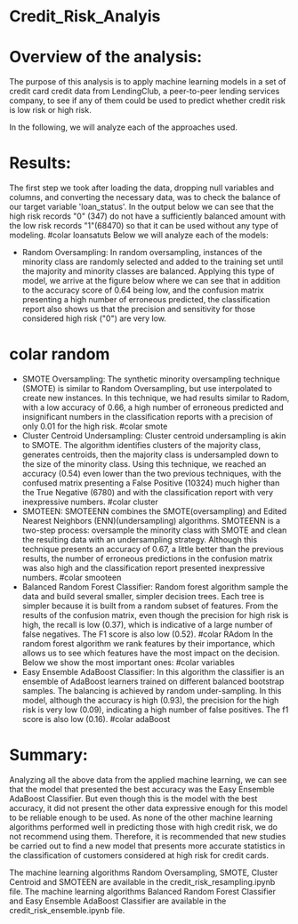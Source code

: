 # Credit_Risk_Analyis

# Overview of the analysis:
The purpose of this analysis is to apply machine learning models in
a set of credit card credit data from LendingClub, a peer-to-peer lending services company, to see if any of them could be used to predict whether credit risk is low risk or high risk.

In the following, we will analyze each of the approaches used.

# Results:
The first step we took after loading the data, dropping null variables and columns, and converting the necessary data, was to check the balance of our target variable 'loan_status'. In the output below we can see that the high risk records "0" (347) do not have a sufficiently balanced amount with the low risk records "1"(68470) so that it can be used without any type of modeling.
#colar loansatuts
Below we will analyze each of the models:
- Random Oversampling:
	In random oversampling, instances of the minority class are randomly selected and added to the training set until the majority and minority classes are balanced.
	Applying this type of model, we arrive at the figure below where we can see that in addition to the accuracy score of 0.64 being low, and the confusion matrix presenting a high number of erroneous predicted, the classification report also shows us that the precision and sensitivity for those considered high risk ("0") are very low.
# colar random
- SMOTE Oversampling:
	The synthetic minority oversampling technique (SMOTE) is similar to Random Oversampling, but use interpolated to create new instances.
	In this technique, we had results similar to Radom, with a low accuracy of 0.66, a high number of erroneous predicted and insignificant numbers in the classification reports with a precision of only 0.01 for the high risk.
#colar smote
- Cluster Centroid Undersampling:
	Cluster centroid undersampling is akin to SMOTE. The algorithm identifies clusters of the majority class, generates centroids, then the majority class is undersampled down to the size of the minority class.
	Using this technique, we reached an accuracy (0.54) even lower than the two previous techniques, with the confused matrix presenting a False Positive (10324) much higher than the True Negative (6780) and with the classification report with very inexpressive numbers.
#colar cluster
- SMOTEEN:
	SMOTEENN combines the SMOTE(oversampling) and Edited Nearest Neighbors (ENN)(undersampling) algorithms. SMOTEENN is a two-step process: oversample the minority class with SMOTE and clean the resulting data with an undersampling strategy. 
	Although this technique presents an accuracy of 0.67, a little better than the previous results, the number of erroneous predictions in the confusion matrix was also high and the classification report presented inexpressive numbers.
#colar smooteen
- Balanced Random Forest Classifier:
	Random forest algorithm sample the data and build several smaller, simpler decision trees. Each tree is simpler because it is built from a random subset of features.
	From the results of the confusion matrix, even though the precision for high risk is high, the recall is low (0.37), which is indicative of a large number of false negatives. The F1 score is also low (0.52).
#colar RAdom
	In the random forest algorithm we rank features by their importance, which allows us to see which features have the most impact on the decision. Below we show the most important ones:
#colar variables
- Easy Ensemble AdaBoost Classifier:
	In this algorithm the classifier is an ensemble of AdaBoost learners trained on different balanced bootstrap samples. The balancing is achieved by random under-sampling.
	In this model, although the accuracy is high (0.93), the precision for the high risk is very low (0.09), indicating a high number of false positives. The f1 score is also low (0.16).
#colar adaBoost

# Summary:
Analyzing all the above data from the applied machine learning, we can see that the model that presented the best accuracy was the Easy Ensemble AdaBoost Classifier. But even though this is the model with the best accuracy, it did not present the other data expressive enough for this model to be reliable enough to be used. 
As none of the other machine learning algorithms performed well in predicting those with high credit risk, we do not recommend using them.
Therefore, it is recommended that new studies be carried out to find a new model that presents more accurate statistics in the classification of customers considered at high risk for credit cards.

The machine learning algorithms Random Oversampling, SMOTE, Cluster Centroid and SMOTEEN are available in the credit_risk_resampling.ipynb file.
The machine learning algorithms Balanced Random Forest Classifier and Easy Ensemble AdaBoost Classifier are available in the credit_risk_ensemble.ipynb file. 
